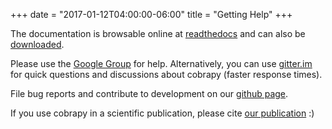 +++
date = "2017-01-12T04:00:00-06:00"
title = "Getting Help"
+++

The documentation is browsable online at
[readthedocs](https://cobrapy.readthedocs.org/en/stable/) and can
also be
[downloaded](https://readthedocs.org/projects/cobrapy/downloads/).

Please use the [Google
Group](http://groups.google.com/group/cobra-pie) for help.
Alternatively, you can use
[gitter.im](https://gitter.im/opencobra/cobrapy) for quick questions
and discussions about cobrapy (faster response times).

File bug reports and contribute to development on our [github page](https://github.com/opencobra/cobrapy).

If you use cobrapy in a scientific publication, please cite
[our publication](http://dx.doi.org/doi:10.1186/1752-0509-7-74) :)
